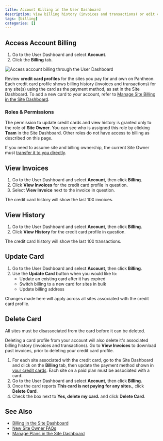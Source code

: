 ```yaml
---
title: Account Billing in the User Dashboard
description: View billing history (invoices and transactions) or edit credit card profiles to manage billing for sites in bulk within the Billing tab of the Account tool in the User Dashboard.
tags: [billing]
categories: []
---
```

## Access Account Billing
1. Go to the User Dashboard and select **<span class="glyphicons glyphicons-cogwheel"></span> Account**.
2. Click the **Billing** tab.

![Access account billing through the User Dashboard](../docs/assets/images/dashboard/dashboard-account-billing.gif)

Review **credit card profiles** for the sites you pay for and own on Pantheon. Each credit card profile shows billing history (invoices and transactions) for any site(s) using the card as the payment method, as set in the Site Dashboard. To add a new card to your account, refer to [Manage Site Billing in the Site Dashboard](/docs/site-billing/).

### Roles & Permissions
The permission to update credit cards and view history is granted only to the role of **Site Owner**. You can see who is assigned this role by clicking **<span class="glyphicons glyphicons-group"></span> Team** in the Site Dashboard. Other roles do not have access to billing as described on this page.

<Alert title="Note" type="info">

If you need to assume site and billing ownership, the current Site Owner must [transfer it to you directly](/docs/site-billing#transfer-ownership-and-billing-for-this-site).

</Alert>

## View Invoices
1. Go to the User Dashboard and select **<span class="glyphicons glyphicons-cogwheel"></span> Account**, then click **Billing**.
2. Click **View Invoices** for the credit card profile in question.
3. Select **View Invoice** next to the invoice in question.

The credit card history will show the last 100 invoices.

## View History
1. Go to the User Dashboard and select **<span class="glyphicons glyphicons-cogwheel"></span> Account**, then click **Billing**.
2. Click **View History** for the credit card profile in question.

The credit card history will show the last 100 transactions.

## Update Card
1. Go to the User Dashboard and select **<span class="glyphicons glyphicons-cogwheel"></span> Account**, then click **Billing**.
2. Use the **Update Card** button when you would like to:
   * Update an existing card after it has expired
   * Switch billing to a new card for sites in bulk
   * Update billing address

Changes made here will apply across all sites associated with the credit card profile.

## Delete Card
All sites must be disassociated from the card before it can be deleted.

<Alert title="Warning" type="danger">

Deleting a card profile from your account will also delete it's associated billing history (invoices and transactions). Go to **View Invoices** to download past invoices, prior to deleting your credit card profile.

</Alert>

1. For each site associated with the credit card, go to the Site Dashboard and click on the **Billing** tab, then update the payment method shown in [your credit cards](/docs/site-billing#your-credit-cards). Each site on a paid plan must be associated with a card.
2. Go to the User Dashboard and select **<span class="glyphicons glyphicons-cogwheel"></span> Account**, then click **Billing**.
3. Once the card reports **This card is not paying for any sites.**, click **Delete Card**.
4. Check the box next to **Yes, delete my card.** and click **Delete Card**.

## See Also
- [Billing in the Site Dashboard](/docs/site-billing/)
- [New Site Owner FAQs](/docs/site-owner-faq/)
- [Manage Plans in the Site Dashboard](/docs/site-plan/)
